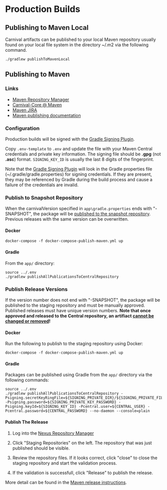 # Production Builds

## Publishing to Maven Local

Carnival artifacts can be published to your local Maven repository usually found on your local file system in the directory ~/.m2 via the following command. 

```Shell
./gradlew publishToMavenLocal 
```

## Publishing to Maven

### Links
* [Maven Repository Manager](https://s01.oss.sonatype.org/)
* [Carnival-Core @ Maven](https://search.maven.org/artifact/io.github.carnival-data/carnival-core)
* [Maven JIRA](https://issues.sonatype.org/secure/Dashboard.jspa)
* [Maven publishing documentation](https://central.sonatype.org/publish/publish-maven/)

### Configuration
Production builds will be signed with the [Gradle Signing Plugin](https://docs.gradle.org/current/userguide/signing_plugin.html).

Copy `.env-template` to `.env` and update the file with your Maven Central credentials and private key information. The signing file should be **.gpg** (not **.asc**) format.  `SIGNING_KEY_ID` is usually the last 8 digits of the fingerprint.

Note that the [Gradle Signing Plugin](https://docs.gradle.org/current/userguide/signing_plugin.html) will look in the Gradle properties file (~/.gradle/gradle.properties) for signing credentials.  If they are present, they may be referenced by Gradle during the build process and cause a failure of the credentials are invalid. 

### Publish to Snapshot Repository

When the carnivalVersion specified in `app\gradle.properties` ends with "-SNAPSHOT", the package will be [published to the snapshot repository](https://central.sonatype.org/publish/publish-maven/#performing-a-snapshot-deployment). Previous releases with the same version can be overwritten.

#### Docker

```Shell
docker-compose -f docker-compose-publish-maven.yml up
```

#### Gradle

From the `app/` directory:

```Shell
source ../.env
./gradlew publishAllPublicationsToCentralRepository 
```

### Publish Release Versions

If the version number does not end with "-SNAPSHOT", the package will be published to the staging repository and must be manually approved. Published releases must have unique version numbers. **Note that once approved and released to the Central repository, an artifiact [cannot be changed or removed](https://central.sonatype.org/faq/can-i-change-a-component/)!**

#### Docker

Run the following to publish to the staging repository using Docker:

```
docker-compose -f docker-compose-publish-maven.yml up
```

#### Gradle

Packages can be published using Gradle from the `app/` directory via the following commands:

```Shell
source ../.env
./gradlew publishAllPublicationsToCentralRepository -Psigning.secretKeyRingFile=${SIGNING_PRIVATE_DIR}/${SIGNING_PRIVATE_FILE} -Psigning.password=${SIGNING_PRIVATE_KEY_PASSWORD} -Psigning.keyId=${SIGNING_KEY_ID} -Pcentral.user=${CENTRAL_USER} -Pcentral.password=${CENTRAL_PASSWORD} --no-daemon --console=plain
```

#### Publish The Release

1. Log into the [Nexus Repository Manager](https://s01.oss.sonatype.org/)

1. Click "Staging Repositories" on the left. The repository that was just published should be visible.

1. Review the repository files. If it looks correct, click "close" to close the staging repository and start the validation process.

1. If the validation is successfull, click "Release" to publish the release.

More detail can be found in the [Maven release instructions](https://central.sonatype.org/publish/release/).

